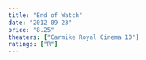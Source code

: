```yaml
---
title: "End of Watch"
date: "2012-09-23"
price: "8.25"
theaters: ["Carmike Royal Cinema 10"]
ratings: ["R"]
---
```

